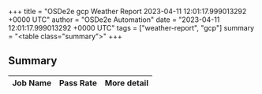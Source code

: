 +++
title = "OSDe2e gcp Weather Report 2023-04-11 12:01:17.999013292 +0000 UTC"
author = "OSDe2e Automation"
date = "2023-04-11 12:01:17.999013292 +0000 UTC"
tags = ["weather-report", "gcp"]
summary = "<table class=\"summary\"></table>"
+++
## Summary

| Job Name | Pass Rate | More detail |
|----------|-----------|-------------|




